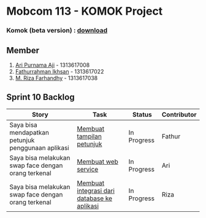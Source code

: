 # Mobcom 113 - KOMOK Project

### Komok (beta version) : [download](https://github.com/rubischoco/KOMOKProject/blob/sprint10/KOMOK-beta.apk)

## Member
1. [Ari Purnama Aji](https://github.com/AriPurnamaAji) - 1313617008
2. [Fathurrahman Ikhsan](https://github.com/rubischoco) - 1313617022
3. [M. Riza Farhandhy](https://github.com/MRizaF) - 1313617038

## Sprint 10 Backlog

| Story | Task | Status | Contributor |
|-------|------|--------|-------------|
| Saya bisa mendapatkan petunjuk penggunaan aplikasi | [Membuat tampilan petunjuk](https://github.com/rubischoco/KOMOKProject/issues/22) | In Progress | Fathur |
| Saya bisa melakukan swap face dengan orang terkenal | [Membuat web service](https://github.com/rubischoco/KOMOKProject/issues/25)| In Progress | Ari |
| Saya bisa melakukan swap face dengan orang terkenal | [Membuat integrasi dari database ke aplikasi](https://github.com/rubischoco/KOMOKProject/issues/26)| In Progress | Riza |
